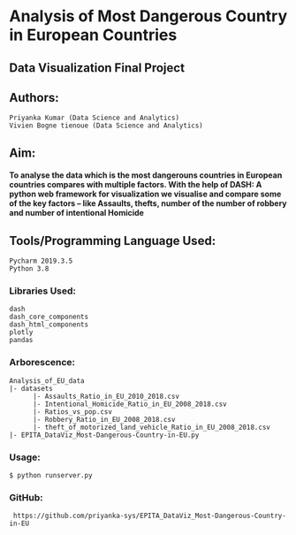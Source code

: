#  Analysis of Most Dangerous Country in European Countries 
## Data Visualization Final Project

## Authors:

    Priyanka Kumar (Data Science and Analytics)
    Vivien Bogne tienoue (Data Science and Analytics)

## Aim:

   ####   To analyse the data which is the most dangerouns countries in European countries compares with multiple factors. With the help of DASH: A python web framework for visualization we visualise and compare some of the key factors – like Assaults, thefts, number of the number of robbery and number of intentional Homicide


## Tools/Programming Language Used:

    Pycharm 2019.3.5
    Python 3.8

### Libraries Used:

    dash 
    dash_core_components
    dash_html_components
    plotly
    pandas

### Arborescence:

    Analysis_of_EU_data
    |- datasets 
          |- Assaults_Ratio_in_EU_2010_2018.csv
          |- Intentional_Homicide_Ratio_in_EU_2008_2018.csv
          |- Ratios_vs_pop.csv
          |- Robbery_Ratio_in_EU_2008_2018.csv
          |- theft_of_motorized_land_vehicle_Ratio_in_EU_2008_2018.csv
    |- EPITA_DataViz_Most-Dangerous-Country-in-EU.py

 
### Usage:
    $ python runserver.py
    
### GitHub:

     https://github.com/priyanka-sys/EPITA_DataViz_Most-Dangerous-Country-in-EU
